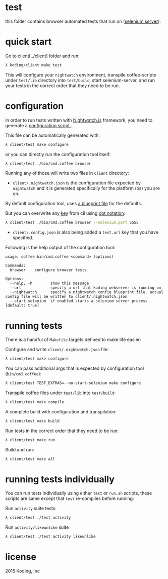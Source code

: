 # test

this folder contains browser automated tests that run on ([selenium server](http://www.seleniumhq.org)).

# quick start

Go to client[../client] folder and run:

```sh
λ koding/client make test
```

This will configure your `nightwatch` environment, transpile coffee-scripts under `test/lib` directory into `test/build`, start selenium-server, and run your tests in the correct order that they need to be run.

# configuration

In order to run tests written with [Nightwatch.js](http://nightwatchjs.org) framework, you need to generate a [configuration script.](http://nightwatchjs.org/guide#settings-file).

This file can be automatically generated with:

```sh
λ client/test make configure
```

or you can directly run the configuration tool itself:

```sh
λ client/test ./bin/cmd.coffee browser
```

Running any of those will write two files in `client` directory:

- `client/.nightwatch.json` is the configuration file expected by `nightwatch` and it is generated specifically for the platform (os) you are on.

By default configuration tool, uses [a blueprint file](bin/nightwatch-blueprint.json) for the defaults.

But you can overwrite any [key](http://nightwatchjs.org/guide#settings-file) from cli using [dot notation](https://github.com/bcoe/yargs#dot-notation):

```sh
λ client/test ./bin/cmd.coffee browser --selenium.port 5555
```

- `client/.config.json` is also being added a `test.url` key that you have specified.

Following is the help output of the configuration tool:

```
usage: coffee bin/cmd.coffee <command> [options]

Commands:
  browser    configure browser tests

Options:
  --help, -h        show this message                                                                                        
  --url             specify a url that koding webserver is running on
  --nightwatch      specify a nightwatch config blueprint file. actual config file will be written to client/.nightwatch.json
  --start-selenium  if enabled starts a selenium server process [default: true]
```

# running tests

There is a handful of `Makefile` targets defined to make life easier:

Configure and write `client/.nightwatch.json` file:

```sh
λ client/test make configure
```

You can pass additional args that is expected by configuration tool (`bin/cmd.coffee`):

```sh
λ client/test TEST_EXTRAS=--no-start-selenium make configure
```

Transpile coffee files under `test/lib` into `test/build`:

```sh
λ client/test make compile
```

A complete build with configuration and transpilation:

```sh
λ client/test make build
```

Run tests in the correct order that they need to be run:

```sh
λ client/test make run
```

Build and run:

```sh
λ client/test make all
```

# running tests individually

You can run tests individually using either `test` or `run.sh` scripts, these scripts are same except that `test` re-compiles before running:

Run `activity` suite tests:

```sh
λ client/test ./test activity
```

Run `activity/likeunlike` suite

```sh
λ client/test ./test activity likeunlike
```

# license

2015 Koding, Inc
